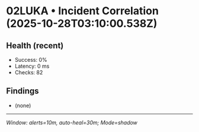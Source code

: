 # 02LUKA • Incident Correlation (2025-10-28T03:10:00.538Z)

## Health (recent)
- Success: 0%
- Latency: 0 ms
- Checks: 82

## Findings
- (none)

---
_Window: alerts=10m, auto-heal=30m; Mode=shadow_